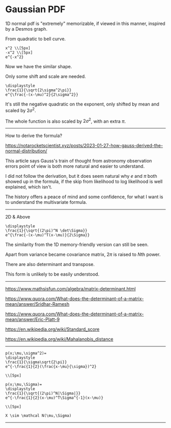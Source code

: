 # Gaussian PDF

1D normal pdf is "extremely" memorizable,
if viewed in this manner,
inspired by a Desmos graph.

From quadratic to bell curve.

```meth
x^2 \\[5px]
-x^2 \\[5px]
e^{-x^2}
```

Now we have the similar shape.

Only some shift and scale are needed.

```meth
\displaystyle
\frac{1}{\sqrt{2\sigma^2\pi}}
e^{\frac{-(x-\mu)^2}{2\sigma^2}}
```

It's still the negative quadratic
on the exponent,
only shifted by mean
and scaled by $2\sigma^2$.

The whole function
is also scaled by $2\sigma^2$,
with an extra $\pi$.

---

How to derive the formula?

https://notarocketscientist.xyz/posts/2023-01-27-how-gauss-derived-the-normal-distribution/

This article says
Gauss's train of thought
from astronomy observation errors
point of view
is both more natural and easier to understand.

I did not follow the derivation,
but it does seem natural
why $e$ and $\pi$ both showed up
in the formula,
if the skip
from likelihood to log likelihood
is well explained,
which isn't.

The history offers
a peace of mind
and some confidence,
for what I want is to understand
the multivariate formula.

---

2D & Above

```meth
\displaystyle
\frac{1}{\sqrt{(2\pi)^N \det\Sigma}}
e^{\frac{-(x-\mu)^T(x-\mu)}{2\Sigma}}
```

The similarity from
the 1D memory-friendly version
can still be seen.

Apart from variance became covariance matrix,
$2\pi$ is raised to $N$th power.

There are also determinant and transpose.

This form is unlikely to be easily understood.

---

https://www.mathsisfun.com/algebra/matrix-determinant.html

https://www.quora.com/What-does-the-determinant-of-a-matrix-mean/answer/Sridhar-Ramesh

https://www.quora.com/What-does-the-determinant-of-a-matrix-mean/answer/Eric-Platt-9

https://en.wikipedia.org/wiki/Standard_score

https://en.wikipedia.org/wiki/Mahalanobis_distance

---

```meth
p(x;\mu,\sigma^2)=
\displaystyle
\frac{1}{\sigma\sqrt{2\pi}}
e^{-\frac{1}{2}(\frac{x-\mu}{\sigma})^2}

\\[5px]

p(x;\mu,\Sigma)=
\displaystyle
\frac{1}{\sqrt{(2\pi)^N|\Sigma|}}
e^{-\frac{1}{2}(x-\mu)^T\Sigma^{-1}(x-\mu)}

\\[5px]

X \sim \mathcal N(\mu,\Sigma)
```

---

<link rel="stylesheet" href="https://cdn.jsdelivr.net/npm/katex@0.16.10/dist/katex.min.css" integrity="sha384-wcIxkf4k558AjM3Yz3BBFQUbk/zgIYC2R0QpeeYb+TwlBVMrlgLqwRjRtGZiK7ww" crossorigin="anonymous">
<script defer src="https://cdn.jsdelivr.net/npm/katex@0.16.10/dist/katex.min.js" integrity="sha384-hIoBPJpTUs74ddyc4bFZSM1TVlQDA60VBbJS0oA934VSz82sBx1X7kSx2ATBDIyd" crossorigin="anonymous"></script>
<script src="https://cainy19com.github.io/katex/format.js"><script>

